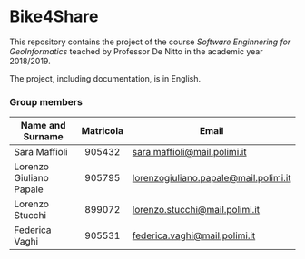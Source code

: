 # Bike4Share
This repository contains the project of the course *Software Enginnering for GeoInformatics* teached by Professor De Nitto in the academic year 2018/2019.

The project, including documentation, is in English.

### Group members ###
| Name and Surname  | Matricola   | Email                                  |
|-------------------|:-----------:|----------------------------------------|
| Sara Maffioli   | 905432 | sara.maffioli@mail.polimi.it        |
| Lorenzo Giuliano Papale |  905795  | lorenzogiuliano.papale@mail.polimi.it |
| Lorenzo Stucchi   | 899072 | lorenzo.stucchi@mail.polimi.it |
| Federica Vaghi | 905531 | federica.vaghi@mail.polimi.it | 

